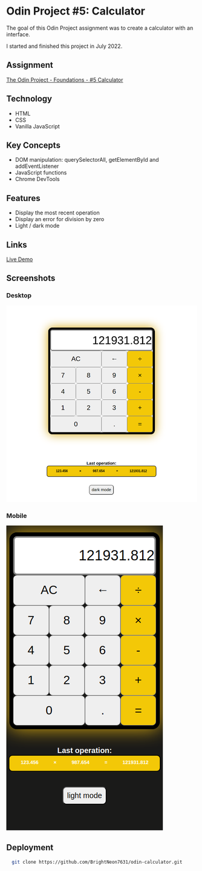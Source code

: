 # Odin Project #5: Calculator

The goal of this Odin Project assignment was to create a calculator with an interface.

I started and finished this project in July 2022.

## Assignment

[The Odin Project - Foundations - #5 Calculator](https://www.theodinproject.com/lessons/foundations-calculator)

## Technology

- HTML
- CSS
- Vanilla JavaScript

## Key Concepts

- DOM manipulation: querySelectorAll, getElementById and addEventListener
- JavaScript functions
- Chrome DevTools

## Features

- Display the most recent operation
- Display an error for division by zero
- Light / dark mode

## Links

[Live Demo](https://bn7631-odin-calculator.pages.dev)

## Screenshots

### Desktop

![Desktop Screenshot](screenshots/desktop.png)

### Mobile

![Mobile Screenshot](screenshots/mobile.png)

## Deployment

```bash
  git clone https://github.com/BrightNeon7631/odin-calculator.git
```
